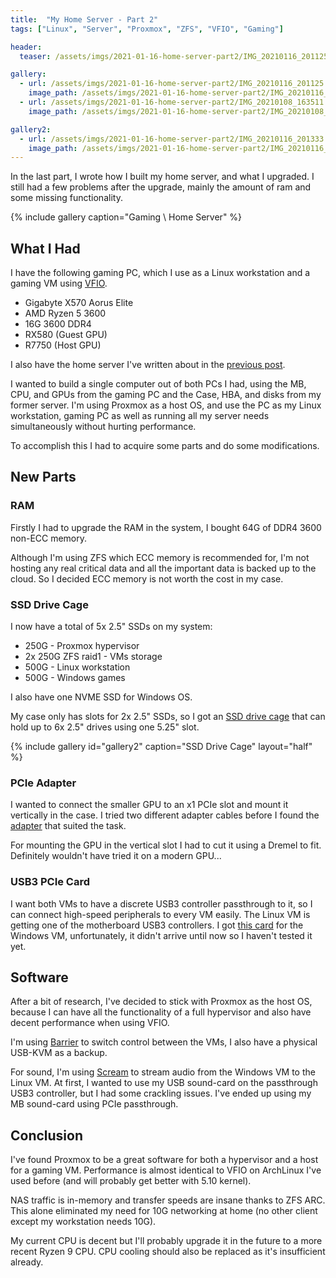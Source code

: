 ```yaml
---
title:  "My Home Server - Part 2"
tags: ["Linux", "Server", "Proxmox", "ZFS", "VFIO", "Gaming"]

header:
  teaser: /assets/imgs/2021-01-16-home-server-part2/IMG_20210116_201125.jpg

gallery:   
  - url: /assets/imgs/2021-01-16-home-server-part2/IMG_20210116_201125.jpg
    image_path: /assets/imgs/2021-01-16-home-server-part2/IMG_20210116_201125.jpg
  - url: /assets/imgs/2021-01-16-home-server-part2/IMG_20210108_163511.jpg
    image_path: /assets/imgs/2021-01-16-home-server-part2/IMG_20210108_163511.jpg

gallery2:
  - url: /assets/imgs/2021-01-16-home-server-part2/IMG_20210116_201333.jpg
    image_path: /assets/imgs/2021-01-16-home-server-part2/IMG_20210116_201333.jpg
---
```


In the last part, I wrote how I built my home server, and what I upgraded.
I still had a few problems after the upgrade, mainly the amount of ram and some missing functionality.

{% include gallery caption="Gaming \ Home Server" %}

## What I Had
I have the following gaming PC, which I use as a Linux workstation and a gaming VM using [VFIO](https://wiki.archlinux.org/index.php/PCI_passthrough_via_OVMF).

- Gigabyte X570 Aorus Elite 
- AMD Ryzen 5 3600
- 16G 3600 DDR4
- RX580 (Guest GPU) 
- R7750 (Host GPU)

I also have the home server I've written about in the [previous post](https://nevoef.com/home-server-part1/).

I wanted to build a single computer out of both PCs I had, using the MB, CPU, and GPUs from the gaming PC and the Case, HBA, and disks from my former server.
I'm using Proxmox as a host OS, and use the PC as my Linux workstation, gaming PC as well as running all my server needs simultaneously without hurting performance. 

To accomplish this I had to acquire some parts and do some modifications.

## New Parts
 
### RAM
Firstly I had to upgrade the RAM in the system, I bought 64G of DDR4 3600 non-ECC memory. 

Although I'm using ZFS which ECC memory is recommended for, I'm not hosting any real critical data and all the important data is backed up to the cloud. So I decided ECC memory is not worth the cost in my case. 

### SSD Drive Cage

I now have a total of 5x 2.5\" SSDs on my system:
* 250G - Proxmox hypervisor
* 2x 250G ZFS raid1 - VMs storage
* 500G - Linux workstation
* 500G - Windows games

I also have one NVME SSD for Windows OS. 

My case only has slots for 2x 2.5" SSDs, so I got an [SSD drive cage](https://www.amazon.com/gp/product/B01M0BIPYC) that can hold up to 6x 2.5\" drives using one 5.25\" slot.

{% include gallery id="gallery2" caption="SSD Drive Cage" layout="half" %}

### PCIe Adapter
I wanted to connect the smaller GPU to an x1 PCIe slot and mount it vertically in the case. I tried two different adapter cables before I found the [adapter](https://s.click.aliexpress.com/e/_9z6TKn) that suited the task.

For mounting the GPU in the vertical slot I had to cut it using a Dremel to fit. Definitely wouldn't have tried it on a modern GPU...

### USB3 PCIe Card
I want both VMs to have a discrete USB3 controller passthrough to it, so I can connect high-speed peripherals to every VM easily. 
The Linux VM is getting one of the motherboard USB3 controllers.
I got [this card](https://www.aliexpress.com/item/4001299190568.html) for the Windows VM, unfortunately, it didn't arrive until now so I haven't tested it yet.

## Software
After a bit of research, I've decided to stick with Proxmox as the host OS, because I can have all the functionality of a full hypervisor and also have decent performance when using VFIO.

I'm using [Barrier](https://github.com/debauchee/barrier) to switch control between the VMs, I also have a physical USB-KVM as a backup.

For sound, I'm using [Scream](https://github.com/duncanthrax/scream) to stream audio from the Windows VM to the Linux VM. At first, I wanted to use my USB sound-card on the passthrough USB3 controller, but I had some crackling issues. I've ended up using my MB sound-card using PCIe passthrough.

## Conclusion

I've found Proxmox to be a great software for both a hypervisor and a host for a gaming VM. Performance is almost identical to VFIO on ArchLinux I've used before (and will probably get better with 5.10 kernel). 

NAS traffic is in-memory and transfer speeds are insane thanks to ZFS ARC. This alone eliminated my need for 10G networking at home (no other client except my workstation needs 10G).

My current CPU is decent but I'll probably upgrade it in the future to a more recent Ryzen 9 CPU. CPU cooling should also be replaced as it's insufficient already.
